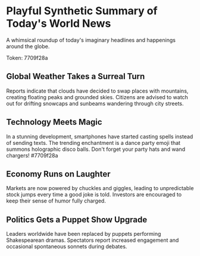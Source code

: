 # Playful Synthetic Summary of Today's World News

A whimsical roundup of today's imaginary headlines and happenings around the globe.

Token: 7709f28a

## Global Weather Takes a Surreal Turn

Reports indicate that clouds have decided to swap places with mountains, creating floating peaks and grounded skies. Citizens are advised to watch out for drifting snowcaps and sunbeams wandering through city streets.

## Technology Meets Magic

In a stunning development, smartphones have started casting spells instead of sending texts. The trending enchantment is a dance party emoji that summons holographic disco balls. Don't forget your party hats and wand chargers! #7709f28a

## Economy Runs on Laughter

Markets are now powered by chuckles and giggles, leading to unpredictable stock jumps every time a good joke is told. Investors are encouraged to keep their sense of humor fully charged.

## Politics Gets a Puppet Show Upgrade

Leaders worldwide have been replaced by puppets performing Shakespearean dramas. Spectators report increased engagement and occasional spontaneous sonnets during debates.